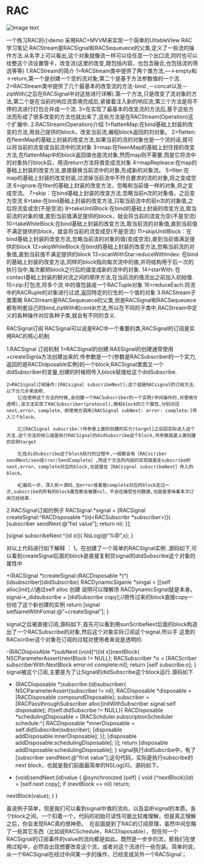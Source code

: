 # RAC
![Image text](https://raw.githubusercontent.com/hsdji/RAC/master/12345.gif)

一个练习RAC的小demo 采用RAC+MVVM来实现一个简单的UItableVIew
RAC  学习笔记
RACStream是RACSignal和RACSequeuece的父类,定义了一些流的操作方法.从名字上可以看出,这个对象就像流一样可以往任意一个出口流,同时也可以给整这个流设置管卡，改变流(这里的改变,既包括内容，也包含融合,也包括流的筛选等等)
1.RACStream的简介
	1>RACStream类中提供了两个类方法,—＋empty和＋return,第一个是创建一个空的流对象;第二个是基于方法参数值的一个流.
	2>RACStream类中提供了几个最基本的改变流的方法-bind ,－concat以及－zipWith(之后在RACSignal中对这些进行详解).第一个方法,只是改变了流对象的方法;第二个是在当前的响应流意境完成后,紧接着注入新的响应流;第三个方法是将不停的流进行打包合并成一个流.
	3>在实现了最基本的改变流的方法后,基于这些方法而形成了很多改变的方法也就出来了,这些方法是在RACStream(Operation)这个扩展中.
2.RACStream(Operation)介绍
	1>flattenMap:在bind基础上封装的改变的方法,用自己提供的block，改变当前流,编程block返回的刘对象。
	2>flatten:在fleenMap的基础上封装的改变方法,如果当前的流的对象也是一个流的话,就可以将当前的流变成当前流中的流对象
	3>map:在fleenMap的基础上封住按的改变方法,在flattenMap中的block返回值也是流对象,然而map则不需要,而是它将流中的对象执行block后，用流return方法将值变成流对象
	4>mapRepleace:在map的基础上封装的改变方法,直接替换当前流中的对象,形成新的对象流。
	5>fiter:在map的基础上封装的改变封装,过滤掉当前流中不符合要求的流的对象,将之变成空流
	6>ignore:在fiter的基础上封装的改变方法，忽略和当前值一样的对象,将之变成空流。
	7>skip：在bind基础上封装的改变方法,忽略当前n次的对象值，之后变为空流
	8>take:在bind基础上封装的改变方法,只取当前流中的前n次的对象值,之后将流变成空(不是空流)
	9>takeUntilBlock:在bind的基础上封装的改变方法,取当前流的对象的值,直到当前值满足提供的block，就会将当前的流变为空(不是空流)
	10>takeWhileBlock:在bind基础上封装的改变方法,取当前流的对象值,直到当前值不满足提供的block，就会将当前的流变成空(不是空流)
	11>skipUntilBlock：在bind基础上封装的改变方法,忽略当前流的对象的值(变成空流),直到当前值满足提供的block
	12>skipWhileBlock:在bind的基础上封装的改变方法,忽略当前流的对象值,直到当前值不满足提供的block
	13>scanWithStar:reduceWithIndex:  在bind的基础上封装的改变方法,同样的block指向每次流中的值,并将结构用于后一次的执行当中,每次都把block之行后的值变成新的流中的对象.
	14>starWith: 在contact基础上封装的额对流之间的顺序方法,在当前流的值流出之前加入初始值.
	15>zip:打包流,将多个流 中的值包装成一个RACTuple对象
	16>reduceEach:将流中的RACRuple的对象进行过滤,返回特定的衍生的一个值的对象
3.RACStream子类策略
	RACStream是RACSequeuece的父类,但是RACSignal和RACSequeuece都有哟套自己的bind,zipWith和contât方法,所以在不同的子类中,RACStream中定义的各种操作对应各种子类,就会有不同的含义.



RACSignal订阅
RACSignal可以说是RAC中一个重要的类,RACSignal的订阅是实用RAC的核心机制.

1.RACSignal  订阅机制
	1>RACSignal的创建:RASSignal的创建通常使用+createSignla方法创建出来的.传参数是一个(参数是RACSubscriber的一个实力,返回的是RACDidposable实例)的一个block;RACSignal里面又一个didSubscriber的变量,创建的时候把传入block赋值给这个didSubscribe.

	2>RACSignal订阅操作:[RACsignal subscribeNext];这个就是RACsignal的订阅方法.以下分几步来说明.
		1⃣️在使用这个方法的时候,会创建一个RACSubscriber的一个实例(中间操作的,对使用方透明),该方法实现了RACSubscriber(protocol),拥有block的三个属性,分别对应next,error，complete，即使用方调用[RACSignal subNext: error: complete:]传入三个block。

		2⃣️[RACSignal subscribe:(传参是上面的创建的实力)target]之后回实际进入这个方法.这个方法的核心就是执行RACSignal的didSubscribe这个block,传参数就是上面创建的实例target

		3⃣️在didSubscribe这个block执行的过程中,一般都会有［RACscriber sendNext/sendError/SendComplete］,而这个方法的内部的实现就是走subscribe的next,error，complete对应的block,也就是在［RACsignal subscribeNext］传入的block。

		4⃣️最后一步，深入到＝源码,当error或者是complete对应的block走过一次,subscribe的所有的block属性都会被置nil，不会在接受任何数据,也就是意味着本次订阅已经结束.

2.RACSignal订阅的例子
	RACSignal *signal = [RACSignal createSignal:^RACDisposable *(id<RACSubscribr *subscriber>)]{
	[subscriber sendNext:@“fist value”];
	return nil;
}];

[signal subscribeNext:^(id x)]{
	NsLog(@“%@”,x);
}

对以上代码进行如下解释	：
1。在创建了一个简单的RACSignal实例	.源码如下,可以看到createSignal后面的block是直接复制贷signal的didSubscribe这个对象的属性中


+(RACSignal *)createSignal:(RACDisposable *(^)(id<RACSubscriber>subscriber))didSubscribe{
	RACDynamicSiganle *singal = [[self alloc]init];//通过self alloc 创建  说明可以理解场	RACDynamicSignal就是本身。
	signal->_didsubscribe = [didSubscribe copy];//把传过来的block直接copy一份给了这个新创建的实例
	return [signal setNameWithFomat:@“+createSignal”];
}

signal之后被直接订阅,源码如下,首先可以看到用sunScribeNext后面的block构造出了一个RACSubscribe的对象,然后这个对象实际订阅这个signal.所以手 这里的RACscriber这个对象在订阅的过程对使用者来说是透明的.

-(RACDisposAble *)subNext:(void(^)(id x))nextBlock{
	NSCParameterAssert(nextBlock != NULL);
	RACSubscriber *o = [RACScriber subscriberWith:NextBlock error:nil complete:nil];
	return [self subscribe:o];
}
signal被这个订阅,主要是为了让Signal的didSubscribe这个block运行.源码如下
- (RACDisposable *)subscribe:(id<RACSubscribe>)subscriber{
	NSCParameterAssert(subscriber != nil);
	RACDisposable *disposable = [RACDisposable compoundDisposable];
	subscriber = [RACPassthroughSubscriber alloc]initWithSubscriber signal:self disposable];
	if(self.didSubscribe != NULL){
	RACDisposable *schedulingDisposable = [RACSchduler.subscriptionScheduler schedule:^{
	RACDisposable *innerDisposable = self.didSubscribe(subscriber);
	[disposable addDisposable:innerDisposable];
}];
	[disposable addDisposable:schedulingDisposable];
}];
return [disposable addDisposable:schedulingDisposable];
}
signal执行didSubcribe中，有了[subscriber sendNext:@"first value”];这句代码，实际是执行subscribe的next block，也就是我们前面最简单的NSLog(X)。源码如下。

- (void)sendNext:(id)value {
@synchronized (self) {
void (^nextBlock)(id) = [self.next copy];
if (nextBlock == nil) return;

nextBlock(value);
}
}

虽说例子简单，但是我们可以看到signal中值的流向，以及监听signal的本质。各个block之间，一个扣着一个，代码的初始可读性可能比较难理解，但是真正理解之后，你会发现RAC真的很神奇。 
在前面提到了RAC的订阅原理，虽然中间忽略了一些其它东西（比如说RACSchedule，RACDisposable），但任何一个RACSignal的订阅事件的value的流向都是如此。既然是一步步的流，那我们在使用过程中，必然会出现想要改变这个流，或者对这个流进行一些包装。简单的说，从一个RACSignal在经过中间某一步的操作，已经变成另外一个RACSignal；


